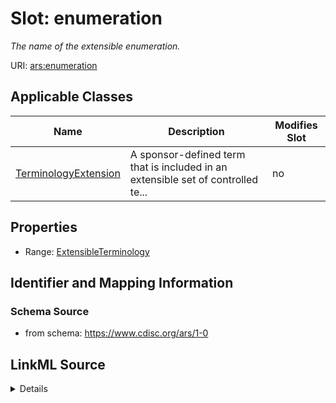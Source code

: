 # Slot: enumeration


_The name of the extensible enumeration._



URI: [ars:enumeration](https://www.cdisc.org/ars/1-0enumeration)



<!-- no inheritance hierarchy -->




## Applicable Classes

| Name | Description | Modifies Slot |
| --- | --- | --- |
[TerminologyExtension](TerminologyExtension.md) | A sponsor-defined term that is included in an extensible set of controlled te... |  no  |







## Properties

* Range: [ExtensibleTerminology](ExtensibleTerminology.md)





## Identifier and Mapping Information







### Schema Source


* from schema: https://www.cdisc.org/ars/1-0




## LinkML Source

<details>
```yaml
name: enumeration
description: The name of the extensible enumeration.
from_schema: https://www.cdisc.org/ars/1-0
rank: 1000
alias: enumeration
domain_of:
- TerminologyExtension
range: ExtensibleTerminology

```
</details>